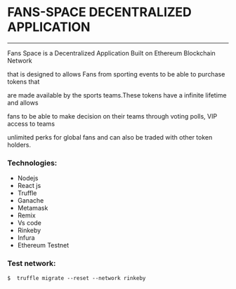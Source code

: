 # FANS-SPACE DECENTRALIZED APPLICATION
                
----


Fans Space is a Decentralized Application Built on Ethereum Blockchain Network
        
that is designed to allows Fans from sporting events to be able to purchase tokens that
            
are made available by the sports teams.These tokens have a infinite lifetime and allows
            
fans to be able to make decision on their teams through voting polls, VIP access to teams

unlimited perks for global fans and can also be traded with other token holders.


### Technologies:

- Nodejs
- React js
- Truffle
- Ganache
- Metamask
- Remix
- Vs code
- Rinkeby
- Infura
- Ethereum Testnet


### Test network:

`$  truffle migrate --reset --network rinkeby`